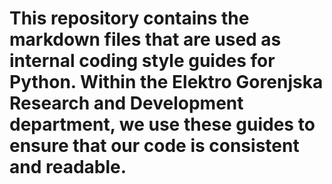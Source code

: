 # This repository contains the markdown files that are used as internal coding style guides for Python. Within the Elektro Gorenjska Research and Development department, we use these guides to ensure that our code is consistent and readable.